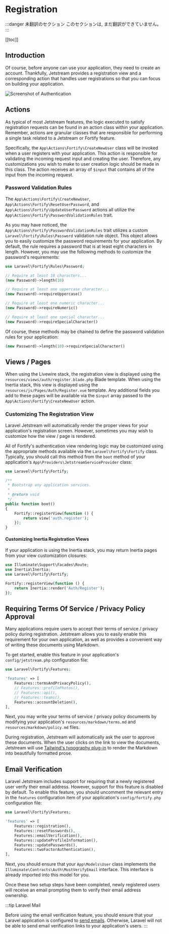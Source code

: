 # Registration

:::danger 未翻訳のセクション
このセクションは, まだ翻訳ができていません。
:::

[[toc]]

## Introduction

Of course, before anyone can use your application, they need to create an account. Thankfully, Jetstream provides a registration view and a corresponding action that handles user registrations so that you can focus on building your application.

![Screenshot of Authentication](./../../assets/img/authentication.png)

## Actions

As typical of most Jetstream features, the logic executed to satisfy registration requests can be found in an action class within your application. Remember, actions are granular classes that are responsible for performing a single task related to a Jetstream or Fortify feature.

Specifically, the `App\Actions\Fortify\CreateNewUser` class will be invoked when a user registers with your application. This action is responsible for validating the incoming request input and creating the user. Therefore, any customizations you wish to make to user creation logic should be made in this class. The action receives an array of `$input` that contains all of the input from the incoming request.

### Password Validation Rules

The `App\Actions\Fortify\CreateNewUser`, `App\Actions\Fortify\ResetUserPassword`, and `App\Actions\Fortify\UpdateUserPassword` actions all utilize the `App\Actions\Fortify\PasswordValidationRules` trait.

As you may have noticed, the `App\Actions\Fortify\PasswordValidationRules` trait utilizes a custom `Laravel\Fortify\Rules\Password` validation rule object. This object allows you to easily customize the password requirements for your application. By default, the rule requires a password that is at least eight characters in length. However, you may use the following methods to customize the password's requirements:

```php
use Laravel\Fortify\Rules\Password;

// Require at least 10 characters...
(new Password)->length(10)

// Require at least one uppercase character...
(new Password)->requireUppercase()

// Require at least one numeric character...
(new Password)->requireNumeric()

// Require at least one special character...
(new Password)->requireSpecialCharacter()
```

Of course, these methods may be chained to define the password validation rules for your application:

```php
(new Password)->length(10)->requireSpecialCharacter()
```

## Views / Pages

When using the Livewire stack, the registration view is displayed using the `resources/views/auth/register.blade.php` Blade template. When using the Inertia stack, this view is displayed using the `resources/js/Pages/Auth/Register.vue` template. Any additional fields you add to these pages will be available via the `$input` array passed to the `App\Actions\Fortify\CreateNewUser` action.

### Customizing The Registration View

Laravel Jetstream will automatically render the proper views for your application's registration screen. However, sometimes you may wish to customize how the view / page is rendered.

All of Fortify's authentication view rendering logic may be customized using the appropriate methods available via the `Laravel\Fortify\Fortify` class. Typically, you should call this method from the `boot` method of your application's `App\Providers\JetstreamServiceProvider` class:

```php
use Laravel\Fortify\Fortify;

/**
 * Bootstrap any application services.
 *
 * @return void
 */
public function boot()
{
    Fortify::registerView(function () {
        return view('auth.register');
    });
}
```

#### Customizing Inertia Registration Views

If your application is using the Inertia stack, you may return Inertia pages from your view customization closures:

```php
use Illuminate\Support\Facades\Route;
use Inertia\Inertia;
use Laravel\Fortify\Fortify;

Fortify::registerView(function () {
    return Inertia::render('Auth/Register');
});
```

## Requiring Terms Of Service / Privacy Policy Approval

Many applications require users to accept their terms of service / privacy policy during registration. Jetstream allows you to easily enable this requirement for your own application, as well as provides a convenient way of writing these documents using Markdown.

To get started, enable this feature in your application's `config/jetstream.php` configuration file:

```php
use Laravel\Fortify\Features;

'features' => [
    Features::termsAndPrivacyPolicy(),
    // Features::profilePhotos(),
    // Features::api(),
    // Features::teams(),
    Features::accountDeletion(),
],
```

Next, you may write your terms of service / privacy policy documents by modifying your application's `resources/markdown/terms.md` and `resources/markdown/policy.md` files.

During registration, Jetstream will automatically ask the user to approve these documents. When the user clicks on the link to view the documents, Jetstream will use [Tailwind's typography plug-in](https://tailwindcss.com/docs/typography-plugin) to render the Markdown into beautifully formatted prose.

## Email Verification

Laravel Jetstream includes support for requiring that a newly registered user verify their email address. However, support for this feature is disabled by default. To enable this feature, you should uncomment the relevant entry in the `features` configuration item of your application's `config/fortify.php` configuration file:

```php
use Laravel\Fortify\Features;

'features' => [
    Features::registration(),
    Features::resetPasswords(),
    Features::emailVerification(),
    Features::updateProfileInformation(),
    Features::updatePasswords(),
    Features::twoFactorAuthentication(),
],
```

Next, you should ensure that your `App\Models\User` class implements the `Illuminate\Contracts\Auth\MustVerifyEmail` interface. This interface is already imported into this model for you.

Once these two setup steps have been completed, newly registered users will receive an email prompting them to verify their email address ownership.

:::tip Laravel Mail

Before using the email verification feature, you should ensure that your Laravel application is configured to [send emails](https://laravel.com/docs/mail). Otherwise, Laravel will not be able to send email verification links to your application's users.
:::
